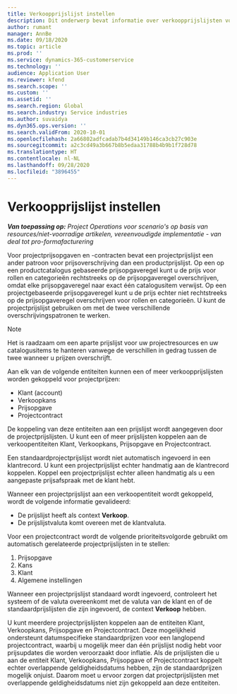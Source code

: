 ```yaml
---
title: Verkoopprijslijst instellen
description: Dit onderwerp bevat informatie over verkoopprijslijsten voor projectprijzen.
author: rumant
manager: AnnBe
ms.date: 09/18/2020
ms.topic: article
ms.prod: ''
ms.service: dynamics-365-customerservice
ms.technology: ''
audience: Application User
ms.reviewer: kfend
ms.search.scope: ''
ms.custom: ''
ms.assetid: ''
ms.search.region: Global
ms.search.industry: Service industries
ms.author: suvaidya
ms.dyn365.ops.version: ''
ms.search.validFrom: 2020-10-01
ms.openlocfilehash: 2a66802adfcadab7b4d34149b146ca3cb27c903e
ms.sourcegitcommit: a2c3cd49a3b667b8b5edaa31788b4b9b1f728d78
ms.translationtype: HT
ms.contentlocale: nl-NL
ms.lasthandoff: 09/28/2020
ms.locfileid: "3896455"
---
```

# <a name="sales-price-list-setup"></a>Verkoopprijslijst instellen

_**Van toepassing op:** Project Operations voor scenario's op basis van resources/niet-voorradige artikelen, vereenvoudigde implementatie - van deal tot pro-formafacturering_

Voor projectprijsopgaven en -contracten bevat een projectprijslijst een ander patroon voor prijsoverschrijving dan een productprijslijst. Op een op een productcatalogus gebaseerde prijsopgaveregel kunt u de prijs voor rollen en categorieën rechtstreeks op de prijsopgaveregel overschrijven, omdat elke prijsopgaveregel naar exact één catalogusitem verwijst. Op een projectgebaseerde prijsopgaveregel kunt u de prijs echter niet rechtstreeks op de prijsopgaveregel overschrijven voor rollen en categorieën. U kunt de projectprijslijst gebruiken om met de twee verschillende overschrijvingspatronen te werken.

> [!NOTE]
> Het is raadzaam om een aparte prijslijst voor uw projectresources en uw catalogusitems te hanteren vanwege de verschillen in gedrag tussen de twee wanneer u prijzen overschrijft.

Aan elk van de volgende entiteiten kunnen een of meer verkoopprijslijsten worden gekoppeld voor projectprijzen:

- Klant (account) 
- Verkoopkans 
- Prijsopgave 
- Projectcontract

De koppeling van deze entiteiten aan een prijslijst wordt aangegeven door de projectprijslijsten. U kunt een of meer prijslijsten koppelen aan de verkoopentiteiten Klant, Verkoopkans, Prijsopgave en Projectcontract.

Een standaardprojectprijslijst wordt niet automatisch ingevoerd in een klantrecord. U kunt een projectprijslijst echter handmatig aan de klantrecord koppelen. Koppel een projectprijslijst echter alleen handmatig als u een aangepaste prijsafspraak met de klant hebt. 

Wanneer een projectprijslijst aan een verkoopentiteit wordt gekoppeld, wordt de volgende informatie gevalideerd:

- De prijslijst heeft als context **Verkoop**. 
- De prijslijstvaluta komt overeen met de klantvaluta. 

Voor een projectcontract wordt de volgende prioriteitsvolgorde gebruikt om automatisch gerelateerde projectprijslijsten in te stellen:

1. Prijsopgave
2. Kans
3. Klant 
4. Algemene instellingen 

Wanneer een projectprijslijst standaard wordt ingevoerd, controleert het systeem of de valuta overeenkomt met de valuta van de klant en of de standaardprijslijsten die zijn ingevoerd, de context **Verkoop** hebben.

U kunt meerdere projectprijslijsten koppelen aan de entiteiten Klant, Verkoopkans, Prijsopgave en Projectcontract. Deze mogelijkheid ondersteunt datumspecifieke standaardprijzen voor een langlopend projectcontract, waarbij u mogelijk meer dan één prijslijst nodig hebt voor prijsupdates die worden veroorzaakt door inflatie. Als de prijslijsten die u aan de entiteit Klant, Verkoopkans, Prijsopgave of Projectcontract koppelt echter overlappende geldigheidsdatums hebben, zijn de standaardprijzen mogelijk onjuist. Daarom moet u ervoor zorgen dat projectprijslijsten met overlappende geldigheidsdatums niet zijn gekoppeld aan deze entiteiten.
